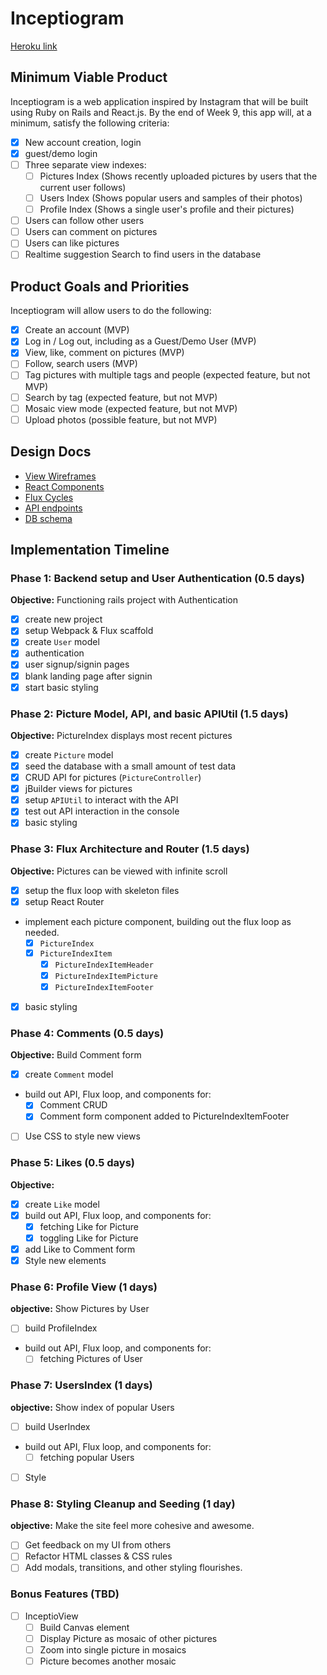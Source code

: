 # Inceptiogram

[Heroku link][heroku]

[heroku]: http://www.inceptiogram.com

## Minimum Viable Product

Inceptiogram is a web application inspired by Instagram that will be built using Ruby on Rails and React.js.  By the end of Week 9, this app will, at a minimum, satisfy the following criteria:

- [x] New account creation, login
- [x] guest/demo login
- [ ] Three separate view indexes:
  - [ ] Pictures Index (Shows recently uploaded pictures by users that the current user follows)
  - [ ] Users Index (Shows popular users and samples of their photos)
  - [ ] Profile Index (Shows a single user's profile and their pictures)
- [ ] Users can follow other users
- [ ] Users can comment on pictures
- [ ] Users can like pictures
- [ ] Realtime suggestion Search to find users in the database

## Product Goals and Priorities

Inceptiogram will allow users to do the following:

<!-- This is a Markdown checklist. Use it to keep track of your
progress. Put an x between the brackets for a checkmark: [x] -->

- [x] Create an account (MVP)
- [x] Log in / Log out, including as a Guest/Demo User (MVP)
- [x] View, like, comment on pictures (MVP)
- [ ] Follow, search users (MVP)
- [ ] Tag pictures with multiple tags and people (expected feature, but not MVP)
- [ ] Search by tag (expected feature, but not MVP)
- [ ] Mosaic view mode (expected feature, but not MVP)
- [ ] Upload photos (possible feature, but not MVP)

## Design Docs
* [View Wireframes][views]
* [React Components][components]
* [Flux Cycles][flux-cycles]
* [API endpoints][api-endpoints]
* [DB schema][schema]

[views]: ./docs/views.md
[components]: ./docs/components.md
[flux-cycles]: ./docs/flux-cycles.md
[api-endpoints]: ./docs/api-endpoints.md
[schema]: ./docs/schema.md

## Implementation Timeline

### Phase 1: Backend setup and User Authentication (0.5 days)

**Objective:** Functioning rails project with Authentication

- [x] create new project
- [x] setup Webpack & Flux scaffold
- [x] create `User` model
- [x] authentication
- [x] user signup/signin pages
- [x] blank landing page after signin
- [x] start basic styling

### Phase 2: Picture Model, API, and basic APIUtil (1.5 days)

**Objective:** PictureIndex displays most recent pictures

- [x] create `Picture` model
- [x] seed the database with a small amount of test data
- [x] CRUD API for pictures (`PictureController`)
- [x] jBuilder views for pictures
- [x] setup `APIUtil` to interact with the API
- [x] test out API interaction in the console
- [x] basic styling

### Phase 3: Flux Architecture and Router (1.5 days)

**Objective:** Pictures can be viewed with infinite scroll

- [x] setup the flux loop with skeleton files
- [x] setup React Router
- implement each picture component, building out the flux loop as needed.
  - [x] `PictureIndex`
  - [x] `PictureIndexItem`
    - [x] `PictureIndexItemHeader`
    - [x] `PictureIndexItemPicture`
    - [x] `PictureIndexItemFooter`
- [x] basic styling

### Phase 4: Comments (0.5 days)

**Objective:** Build Comment form

- [x] create `Comment` model
- build out API, Flux loop, and components for:
  - [x] Comment CRUD
  - [x] Comment form component added to PictureIndexItemFooter
- [ ] Use CSS to style new views

### Phase 5: Likes (0.5 days)

**Objective:**

- [x] create `Like` model
- [x] build out API, Flux loop, and components for:
  - [x] fetching Like for Picture
  - [x] toggling Like for Picture
- [x] add Like to Comment form  
- [x] Style new elements

### Phase 6: Profile View (1 days)

**objective:** Show Pictures by User

- [ ] build ProfileIndex
- build out API, Flux loop, and components for:
  - [ ] fetching Pictures of User

### Phase 7: UsersIndex (1 days)

**objective:** Show index of popular Users

- [ ] build UserIndex
- build out API, Flux loop, and components for:
  - [ ] fetching popular Users
- [ ] Style

### Phase 8: Styling Cleanup and Seeding (1 day)

**objective:** Make the site feel more cohesive and awesome.

- [ ] Get feedback on my UI from others
- [ ] Refactor HTML classes & CSS rules
- [ ] Add modals, transitions, and other styling flourishes.

### Bonus Features (TBD)
- [ ] InceptioView
  - [ ] Build Canvas element
  - [ ] Display Picture as mosaic of other pictures
  - [ ] Zoom into single picture in mosaics
  - [ ] Picture becomes another mosaic

<!-- [phase-one]: ./docs/phases/phase1.md
[phase-two]: ./docs/phases/phase2.md
[phase-three]: ./docs/phases/phase3.md
[phase-four]: ./docs/phases/phase4.md
[phase-five]: ./docs/phases/phase5.md -->
